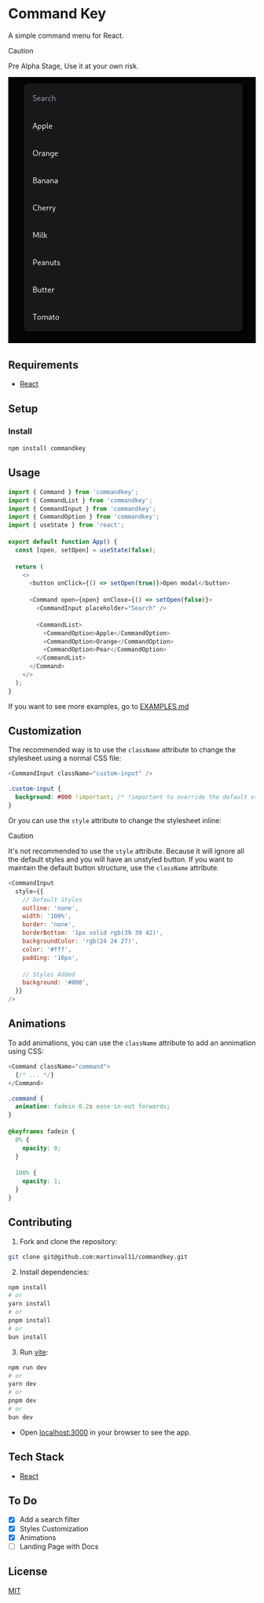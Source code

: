 # Command Key

A simple command menu for React.

> [!CAUTION]
> Pre Alpha Stage, Use it at your own risk.

![screenshot](https://github.com/martinval11/commandkey/blob/main/assets/screenshot.png?raw=true)

## Requirements

- [React](https://react.dev/)

## Setup

### Install

```bash
npm install commandkey
```

## Usage

```js
import { Command } from 'commandkey';
import { CommandList } from 'commandkey';
import { CommandInput } from 'commandkey';
import { CommandOption } from 'commandkey';
import { useState } from 'react';

export default function App() {
  const [open, setOpen] = useState(false);

  return (
    <>
      <button onClick={() => setOpen(true)}>Open modal</button>

      <Command open={open} onClose={() => setOpen(false)}>
        <CommandInput placeholder="Search" />

        <CommandList>
          <CommandOption>Apple</CommandOption>
          <CommandOption>Orange</CommandOption>
          <CommandOption>Pear</CommandOption>
        </CommandList>
      </Command>
    </>
  );
}
```

If you want to see more examples, go to [EXAMPLES.md](https://github.com/martinval11/commandkey/blob/main/EXAMPLES.md)

## Customization

The recommended way is to use the `className` attribute to change the stylesheet using a normal CSS file:

```javascript
<CommandInput className="custom-input" />
```

```css
.custom-input {
  background: #000 !important; /* !important to override the default style */
}
```

Or you can use the `style` attribute to change the stylesheet inline:

> [!CAUTION]
> It's not recommended to use the `style` attribute. Because it will ignore all the default styles and you will have an unstyled button.
> If you want to maintain the default button structure, use the `className` attribute.

```javascript
<CommandInput
  style={{
    // Default Styles
    outline: 'none',
    width: '100%',
    border: 'none',
    borderBottom: '1px solid rgb(39 39 42)',
    backgroundColor: 'rgb(24 24 27)',
    color: '#fff',
    padding: '16px',

    // Styles Added
    background: '#000',
  }}
/>
```

## Animations

To add animations, you can use the `className` attribute to add an annimation using CSS:

```javascript
<Command className="command">
  {/* ... */}
</Command>
```

```css
.command {
  animation: fadein 0.2s ease-in-out forwards;
}

@keyframes fadein {
  0% {
    opacity: 0;
  }

  100% {
    opacity: 1;
  }
}
```

## Contributing

1. Fork and clone the repository:

```bash
git clone git@github.com:martinval11/commandkey.git
```

2. Install dependencies:

```bash
npm install
# or
yarn install
# or
pnpm install
# or
bun install
```

3. Run [vite](https://vitejs.dev/):

```bash
npm run dev
# or
yarn dev
# or
pnpm dev
# or
bun dev
```

- Open [localhost:3000](http://localhost:3000) in your browser to see the app.

## Tech Stack

- [React](https://react.dev/)

## To Do

- [x] Add a search filter
- [x] Styles Customization
- [x] Animations
- [ ] Landing Page with Docs

## License

[MIT](https://github.com/martinval11/commandkey/blob/main/LICENSE)
